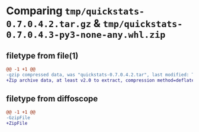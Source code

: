 # Comparing `tmp/quickstats-0.7.0.4.2.tar.gz` & `tmp/quickstats-0.7.0.4.3-py3-none-any.whl.zip`

## filetype from file(1)

```diff
@@ -1 +1 @@
-gzip compressed data, was "quickstats-0.7.0.4.2.tar", last modified: Tue May 28 16:18:32 2024, max compression
+Zip archive data, at least v2.0 to extract, compression method=deflate
```

## filetype from diffoscope

```diff
@@ -1 +1 @@
-GzipFile
+ZipFile
```

